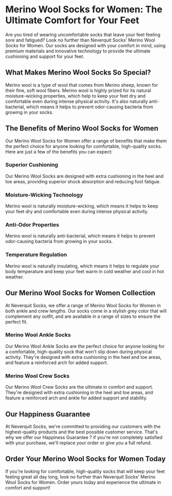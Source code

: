 # Merino Wool Socks for Women: The Ultimate Comfort for Your Feet

Are you tired of wearing uncomfortable socks that leave your feet feeling sore and fatigued? Look no further than Neverquit Socks' Merino Wool Socks for Women. Our socks are designed with your comfort in mind, using premium materials and innovative technology to provide the ultimate cushioning and support for your feet.

## What Makes Merino Wool Socks So Special?

Merino wool is a type of wool that comes from Merino sheep, known for their fine, soft wool fibers. Merino wool is highly prized for its natural moisture-wicking properties, which help to keep your feet dry and comfortable even during intense physical activity. It's also naturally anti-bacterial, which means it helps to prevent odor-causing bacteria from growing in your socks.

## The Benefits of Merino Wool Socks for Women

Our Merino Wool Socks for Women offer a range of benefits that make them the perfect choice for anyone looking for comfortable, high-quality socks. Here are just a few of the benefits you can expect:

### Superior Cushioning

Our Merino Wool Socks are designed with extra cushioning in the heel and toe areas, providing superior shock absorption and reducing foot fatigue.

### Moisture-Wicking Technology

Merino wool is naturally moisture-wicking, which means it helps to keep your feet dry and comfortable even during intense physical activity.

### Anti-Odor Properties

Merino wool is naturally anti-bacterial, which means it helps to prevent odor-causing bacteria from growing in your socks.

### Temperature Regulation

Merino wool is naturally insulating, which means it helps to regulate your body temperature and keep your feet warm in cold weather and cool in hot weather.

## Our Merino Wool Socks for Women Collection

At Neverquit Socks, we offer a range of Merino Wool Socks for Women in both ankle and crew lengths. Our socks come in a stylish grey color that will complement any outfit, and are available in a range of sizes to ensure the perfect fit.

### Merino Wool Ankle Socks

Our Merino Wool Ankle Socks are the perfect choice for anyone looking for a comfortable, high-quality sock that won't slip down during physical activity. They're designed with extra cushioning in the heel and toe areas, and feature a reinforced arch for added support.

### Merino Wool Crew Socks

Our Merino Wool Crew Socks are the ultimate in comfort and support. They're designed with extra cushioning in the heel and toe areas, and feature a reinforced arch and ankle for added support and stability.

## Our Happiness Guarantee

At Neverquit Socks, we're committed to providing our customers with the highest-quality products and the best possible customer service. That's why we offer our Happiness Guarantee ? if you're not completely satisfied with your purchase, we'll replace your order or give you a full refund.

## Order Your Merino Wool Socks for Women Today

If you're looking for comfortable, high-quality socks that will keep your feet feeling great all day long, look no further than Neverquit Socks' Merino Wool Socks for Women. Order yours today and experience the ultimate in comfort and support!
